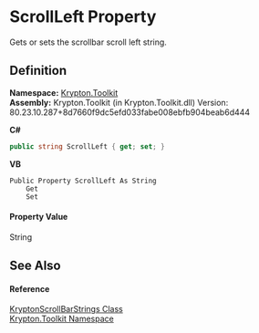 # ScrollLeft Property


Gets or sets the scrollbar scroll left string.



## Definition
**Namespace:** <a href="79d2eac2-21f4-54ff-7552-b20c33c30600.md">Krypton.Toolkit</a>  
**Assembly:** Krypton.Toolkit (in Krypton.Toolkit.dll) Version: 80.23.10.287+8d7660f9dc5efd033fabe008ebfb904beab6d444

**C#**
``` C#
public string ScrollLeft { get; set; }
```
**VB**
``` VB
Public Property ScrollLeft As String
	Get
	Set
```



#### Property Value
String

## See Also


#### Reference
<a href="6cb7b1e8-b643-76ad-5c0a-82c001af0705.md">KryptonScrollBarStrings Class</a>  
<a href="79d2eac2-21f4-54ff-7552-b20c33c30600.md">Krypton.Toolkit Namespace</a>  
